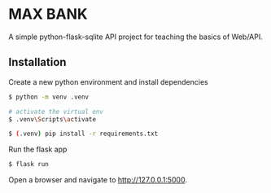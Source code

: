 # MAX BANK

A simple python-flask-sqlite API project for teaching the basics of Web/API.

## Installation

Create a new python environment and install dependencies

```bash
$ python -m venv .venv

# activate the virtual env
$ .venv\Scripts\activate

$ (.venv) pip install -r requirements.txt

```

Run the flask app

```bash
$ flask run
```

Open a browser and navigate to http://127.0.0.1:5000.

